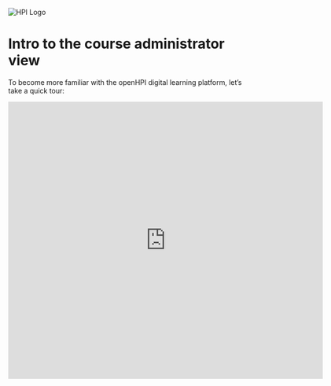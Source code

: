 ![HPI Logo](../img/HPI_Logo.png)

# Intro to the course administrator view

To become more familiar with the openHPI digital learning platform, let’s take a quick tour:


<iframe src="https://player.vimeo.com/video/773250631?h=e18753e76d" width="640" height="564" frameborder="0" allow="autoplay; fullscreen" allowfullscreen></iframe>